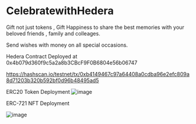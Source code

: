 # CelebratewithHedera

Gift not just tokens , Gift Happiness to share the best memories with your beloved friends , family and colleages.

Send wishes with money on all special occasions.

Hedera Contract Deployed at 0x4b079d360f9c5a2a8b3CBcF9F0B6804e56b06747

https://hashscan.io/testnet/tx/0xb4149467c97a64408a0cdba96e2efc809a8d71203b320b592bf0d96b48495ad5

ERC20 Token Deployment
![image](https://github.com/kamalbuilds/CelebratewithHedera/assets/95926324/27ef34c9-1b52-48a6-bf0c-1aaf40550285)

ERC-721 NFT Deployment 

![image](https://github.com/kamalbuilds/CelebratewithHedera/assets/95926324/b215bf96-0c1b-454e-bf29-1d3b05f176f2)
